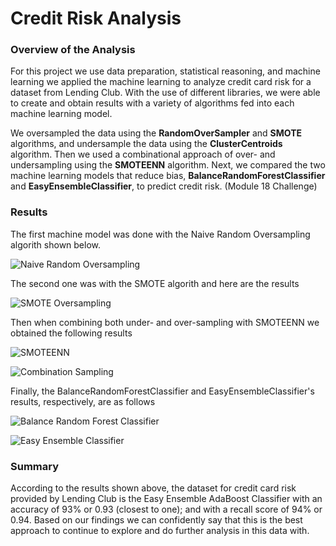 # **Credit Risk Analysis**

### Overview of the Analysis

For this project we use data preparation, statistical reasoning, and machine learning we applied the machine learning to analyze credit card risk for a dataset from Lending Club. With the use of different libraries, we were able to create and obtain results with a variety of algorithms fed into each machine learning model.

We oversampled the data using the **RandomOverSampler** and **SMOTE** algorithms, and undersample the data using the **ClusterCentroids** algorithm. Then we used a combinational approach of over- and undersampling using the **SMOTEENN** algorithm. Next, we compared the two machine learning models that reduce bias, **BalanceRandomForestClassifier** and **EasyEnsembleClassifier**, to predict credit risk. (Module 18 Challenge)

### Results

The first machine model was done with the Naive Random Oversampling algorith shown below.

![Naive Random Oversampling](https://user-images.githubusercontent.com/111472338/217432859-b5d0d8d1-8a84-4ab6-ab8f-4f9e15360b4d.png)

The second one was with the SMOTE algorith and here are the results

![SMOTE Oversampling](https://user-images.githubusercontent.com/111472338/217433041-882601f3-ec4c-40b2-9c81-4c54fa06e76f.png)

Then when combining both under- and over-sampling with SMOTEENN we obtained the following results

![SMOTEENN](https://user-images.githubusercontent.com/111472338/217433145-a9e8cd52-449d-4942-b9a5-e37d69cf326b.png)

![Combination Sampling](https://user-images.githubusercontent.com/111472338/217433158-b3c603f0-13fb-4594-98c9-88a58311d790.png)

Finally, the BalanceRandomForestClassifier and EasyEnsembleClassifier's results, respectively, are as follows

![Balance Random Forest Classifier](https://user-images.githubusercontent.com/111472338/217433294-df778916-0dcb-4a37-b8a5-8e3a08c018d1.png)

![Easy Ensemble Classifier](https://user-images.githubusercontent.com/111472338/217433317-433253f2-9bfd-4f14-8c01-5f66e07376aa.png)


### Summary

According to the results shown above, the dataset for credit card risk provided by Lending Club is the Easy Ensemble AdaBoost Classifier with an accuracy of 93% or 0.93 (closest to one); and with a recall score of 94% or 0.94. Based on our findings we can confidently say that this is the best approach to continue to explore and do further analysis in this data with.
